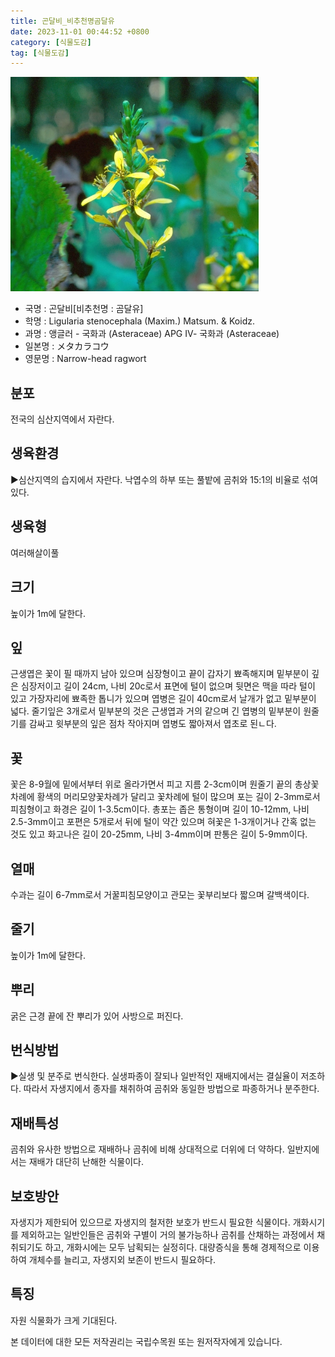 ```yaml
---
title: 곤달비_비추천명곰달유
date: 2023-11-01 00:44:52 +0800
category: [식물도감]
tag: [식물도감]
---
```




![곤달비[비추천명 : 곰달유]](/assets/img/fileUpload/plants/basic/Compositae/Ligularia/9931/9931_2_th2.jpg)
- 국명 : 곤달비[비추천명 : 곰달유]
- 학명 : Ligularia stenocephala (Maxim.) Matsum. & Koidz.
- 과명 : 앵글러 - 국화과 (Asteraceae) APG Ⅳ- 국화과 (Asteraceae)
- 일본명 : メタカラコウ
- 영문명 : Narrow-head ragwort


## 분포
전국의 심산지역에서 자란다.
## 생육환경
▶심산지역의 습지에서 자란다. 낙엽수의 하부 또는 풀밭에 곰취와 15:1의 비율로 섞여 있다.
## 생육형
여러해살이풀
## 크기
높이가 1m에 달한다.
## 잎
근생엽은  꽃이 필 때까지 남아 있으며 심장형이고 끝이 갑자기 뾰족해지며 밑부분이 깊은 심장저이고 길이 24cm, 나비 20c로서 표면에 털이 없으며 뒷면은 맥을 따라 털이 있고 가장자리에 뾰족한 톱니가 있으며 엽병은 길이 40cm로서 날개가 없고 밑부분이 넓다. 줄기잎은 3개로서 밑부분의 것은 근생엽과 거의 같으며 긴 엽병의 밑부분이 원줄기를 감싸고 윗부분의 잎은 점차 작아지며 엽병도 짧아져서 엽초로 된ㄴ다.
## 꽃
꽃은 8-9월에 밑에서부터 위로 올라가면서 피고 지름 2-3cm이며 원줄기 끝의 총상꽃차례에 황색의 머리모양꽃차례가 달리고 꽃차례에 털이 많으며 포는 길이 2-3mm로서 피침형이고 화경은 길이 1-3.5cm이다. 총포는 좁은 통형이며 길이 10-12mm, 나비 2.5-3mm이고 포편은 5개로서 뒤에 털이 약간 있으며 혀꽃은 1-3개이거나 간혹 없는 것도 있고 화고나은 길이 20-25mm, 나비 3-4mm이며 판통은 길이 5-9mm이다.
## 열매
수과는 길이 6-7mm로서 거꿀피침모양이고 관모는 꽃부리보다 짧으며 갈백색이다.
## 줄기
높이가 1m에 달한다.
## 뿌리
굵은 근경 끝에 잔 뿌리가 있어 사방으로 퍼진다.
## 번식방법
▶실생 및 분주로 번식한다. 실생파종이 잘되나 일반적인 재배지에서는 결실율이 저조하다. 따라서 자생지에서 종자를 채취하여 곰취와 동일한 방법으로 파종하거나 분주한다.
## 재배특성
곰취와 유사한 방법으로 재배하나 곰취에 비해 상대적으로 더위에 더 약하다. 일반지에서는 재배가 대단히 난해한 식물이다.
## 보호방안
자생지가 제한되어 있으므로 자생지의 철저한 보호가 반드시 필요한 식물이다. 개화시기를 제외하고는 일반인들은 곰취와 구별이 거의 불가능하나 곰취를 산채하는 과정에서 채취되기도 하고, 개화시에는 모두 남획되는 실정히다. 대량증식을 통해 경제적으로 이용하여 개체수를 늘리고, 자생지외 보존이 반드시 필요하다.
## 특징
자원 식물화가 크게 기대된다.






본 데이터에 대한 모든 저작권리는 국립수목원 또는 원저작자에게 있습니다.
